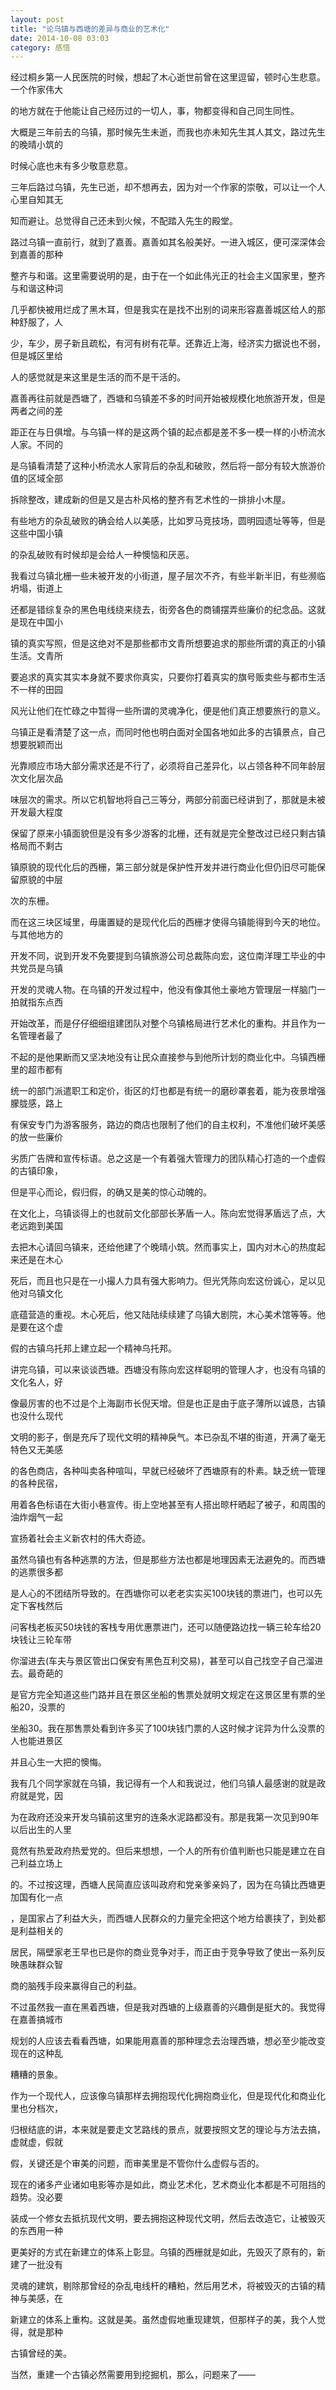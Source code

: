 ```yaml
---
layout: post
title: "论乌镇与西塘的差异与商业的艺术化"
date: 2014-10-08 03:03
category: 感悟
---
```


经过桐乡第一人民医院的时候，想起了木心逝世前曾在这里逗留，顿时心生悲意。一个作家伟大

的地方就在于他能让自己经历过的一切人，事，物都变得和自己同生同性。

大概是三年前去的乌镇，那时候先生未逝，而我也亦未知先生其人其文，路过先生的晚晴小筑的

时候心底也未有多少敬意悲意。

三年后路过乌镇，先生已逝，却不想再去，因为对一个作家的崇敬，可以让一个人心里自知其无

知而避让。总觉得自己还未到火候，不配踏入先生的殿堂。

路过乌镇一直前行，就到了嘉善。嘉善如其名般美好。一进入城区，便可深深体会到嘉善的那种

整齐与和谐。这里需要说明的是，由于在一个如此伟光正的社会主义国家里，整齐与和谐这种词

几乎都快被用烂成了黑木耳，但是我实在是找不出别的词来形容嘉善城区给人的那种舒服了，人

少，车少，房子新且疏松，有河有树有花草。还靠近上海，经济实力据说也不弱，但是城区里给

人的感觉就是来这里是生活的而不是干活的。

嘉善再往前就是西塘了，西塘和乌镇差不多的时间开始被规模化地旅游开发，但是两者之间的差

距正在与日俱增。与乌镇一样的是这两个镇的起点都是差不多一模一样的小桥流水人家。不同的

是乌镇看清楚了这种小桥流水人家背后的杂乱和破败，然后将一部分有较大旅游价值的区域全部

拆除整改，建成新的但是又是古朴风格的整齐有艺术性的一排排小木屋。

有些地方的杂乱破败的确会给人以美感，比如罗马竞技场，圆明园遗址等等，但是这些中国小镇

的杂乱破败有时候却是会给人一种懊恼和厌恶。

我看过乌镇北栅一些未被开发的小街道，屋子层次不齐，有些半新半旧，有些濒临坍塌，街道上

还都是错综复杂的黑色电线绕来绕去，街旁各色的商铺摆弄些廉价的纪念品。这就是现在中国小

镇的真实写照，但是这绝对不是那些都市文青所想要追求的那些所谓的真正的小镇生活。文青所

要追求的真实其实本身就不要求你真实，只要你打着真实的旗号贩卖些与都市生活不一样的田园

风光让他们在忙碌之中暂得一些所谓的灵魂净化，便是他们真正想要旅行的意义。

乌镇正是看清楚了这一点，而同时他也明白面对全国各地如此多的古镇景点，自己想要脱颖而出

光靠顺应市场大部分需求还是不行了，必须将自己差异化，以占领各种不同年龄层次文化层次品

味层次的需求。所以它机智地将自己三等分，两部分前面已经讲到了，那就是未被开发最大程度

保留了原来小镇面貌但是没有多少游客的北栅，还有就是完全整改过已经只剩古镇格局而不剩古

镇原貌的现代化后的西栅，第三部分就是保护性开发并进行商业化但仍旧尽可能保留原貌的中层

次的东栅。

而在这三块区域里，毋庸置疑的是现代化后的西栅才使得乌镇能得到今天的地位。与其他地方的

开发不同，说到开发不免要提到乌镇旅游公司总裁陈向宏，这位南洋理工毕业的中共党员是乌镇

开发的灵魂人物。在乌镇的开发过程中，他没有像其他土豪地方管理层一样脑门一拍就指东点西

开始改革，而是仔仔细细组建团队对整个乌镇格局进行艺术化的重构。并且作为一名管理者最了

不起的是他果断而又坚决地没有让民众直接参与到他所计划的商业化中。乌镇西栅里的超市都有

统一的部门派遣职工和定价，街区的灯也都是有统一的磨砂罩套着，能为夜景增强朦胧感，路上

有保安专门为游客服务，路边的商店也限制了他们的自主权利，不准他们破坏美感的放一些廉价

劣质广告牌和宣传标语。总之这是一个有着强大管理力的团队精心打造的一个虚假的古镇印象，

但是平心而论，假归假，的确又是美的惊心动魄的。

在文化上，乌镇谈得上的也就前文化部部长茅盾一人。陈向宏觉得茅盾远了点，大老远跑到美国

去把木心请回乌镇来，还给他建了个晚晴小筑。然而事实上，国内对木心的热度起来还是在木心

死后，而且也只是在一小撮人力具有强大影响力。但光凭陈向宏这份诚心，足以见他对乌镇文化

底蕴营造的重视。木心死后，他又陆陆续续建了乌镇大剧院，木心美术馆等等。他是要在这个虚

假的古镇乌托邦上建立起一个精神乌托邦。

讲完乌镇，可以来谈谈西塘。西塘没有陈向宏这样聪明的管理人才，也没有乌镇的文化名人，好

像最厉害的也不过是个上海副市长倪天增。但是也正是由于底子薄所以诚恳，古镇也没什么现代

文明的影子，倒是充斥了现代文明的精神戾气。本已杂乱不堪的街道，开满了毫无特色又无美感

的各色商店，各种叫卖各种喧叫，早就已经破坏了西塘原有的朴素。缺乏统一管理的各种民宿，

用着各色标语在大街小巷宣传。街上空地甚至有人搭出晾杆晒起了被子，和周围的油炸烟气一起

宣扬着社会主义新农村的伟大奇迹。

虽然乌镇也有各种逃票的方法，但是那些方法也都是地理因素无法避免的。而西塘的逃票很多都

是人心的不团结所导致的。在西塘你可以老老实实买100块钱的票进门，也可以先定下客栈然后

问客栈老板买50块钱的客栈专用优惠票进门，还可以随便路边找一辆三轮车给20块钱让三轮车带

你溜进去(车夫与景区管出口保安有黑色互利交易)，甚至可以自己找空子自己溜进去。最奇葩的

是官方完全知道这些门路并且在景区坐船的售票处就明文规定在这景区里有票的坐船20，没票的

坐船30。我在那售票处看到许多买了100块钱门票的人这时候才诧异为什么没票的人也能进景区

并且心生一大把的懊悔。

我有几个同学家就在乌镇，我记得有一个人和我说过，他们乌镇人最感谢的就是政府就是党，因

为在政府还没来开发乌镇前这里穷的连条水泥路都没有。那是我第一次见到90年以后出生的人里

竟然有热爱政府热爱党的。但后来想想，一个人的所有价值判断也只能是建立在自己利益立场上

的。不过按这理，西塘人民简直应该叫政府和党亲爹亲妈了，因为在乌镇比西塘更加国有化一点

，是国家占了利益大头，而西塘人民群众的力量完全把这个地方给裹挟了，到处都是利益相关的

居民，隔壁家老王早也已是你的商业竞争对手，而正由于竞争导致了使出一系列反映愚昧群众智

商的脑残手段来赢得自己的利益。

不过虽然我一直在黑着西塘，但是我对西塘的上级嘉善的兴趣倒是挺大的。我觉得在嘉善搞城市

规划的人应该去看看西塘，如果能用嘉善的那种理念去治理西塘，想必至少能改变现在的这种乱

糟糟的景象。

作为一个现代人，应该像乌镇那样去拥抱现代化拥抱商业化，但是现代化和商业化里也分档次，

归根结底的讲，本来就是要走文艺路线的景点，就要按照文艺的理论与方法去搞，虚就虚，假就

假，关键还是个审美的问题，而审美里是不管你什么虚假与否的。

现在的诸多产业诸如电影等亦是如此，商业艺术化，艺术商业化本都是不可阻挡的趋势。没必要

装成一个修女去抵抗现代文明，要去拥抱这种现代文明，然后去改造它，让被毁灭的东西用一种

更美好的方式在新建立的体系上彰显。乌镇的西栅就是如此，先毁灭了原有的，新建了一批没有

灵魂的建筑，剔除那曾经的杂乱电线杆的糟粕，然后用艺术，将被毁灭的古镇的精神与美感，在

新建立的体系上重构。这就是美。虽然虚假地重现建筑，但那样子的美，我个人觉得，就是那种

古镇曾经的美。

当然，重建一个古镇必然需要用到挖掘机，那么，问题来了——

